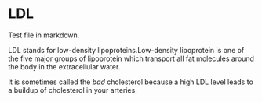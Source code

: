 # LDL

Test file in markdown.

LDL stands for low-density lipoproteins.Low-density lipoprotein is one of the five major groups of lipoprotein which transport all fat molecules around the body in the extracellular water.

It is sometimes called the *bad* cholesterol because a high LDL level leads to a buildup of cholesterol in your arteries.
